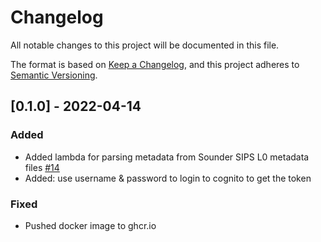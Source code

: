 # Changelog

All notable changes to this project will be documented in this file.

The format is based on [Keep a Changelog](https://keepachangelog.com/en/1.0.0/),
and this project adheres to [Semantic Versioning](https://semver.org/spec/v2.0.0.html).

## [0.1.0] - 2022-04-14

### Added
- Added lambda for parsing metadata from Sounder SIPS L0 metadata files [#14](https://github.com/unity-sds/unity-data-services/issues/14)
- Added: use username & password to login to cognito to get the token 
### Fixed
- Pushed docker image to ghcr.io
